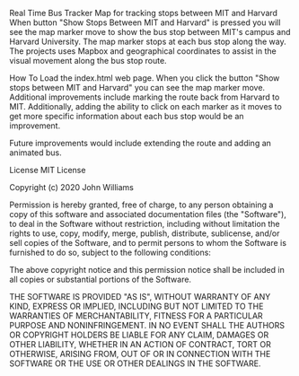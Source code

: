 Real Time Bus Tracker
Map for tracking stops between MIT and Harvard
When button "Show Stops Between MIT and Harvard" is pressed you will see the map marker move to show the bus stop between MIT's campus and Harvard University. The map marker stops at each bus stop along the way. The projects uses Mapbox and geographical coordinates to assist in the visual movement along the bus stop route.

How To
Load the index.html web page. When you click the button "Show stops between MIT and Harvard" you can see the map marker move. Additional improvements include marking the route back from Harvard to MIT. Additionally, adding the ability to click on each marker as it moves to get more specific information about each bus stop would be an improvement.


Future improvements would include extending the route and adding an animated bus.


License
MIT License

Copyright (c) 2020 John Williams

Permission is hereby granted, free of charge, to any person obtaining a copy of this software and associated documentation files (the "Software"), to deal in the Software without restriction, including without limitation the rights to use, copy, modify, merge, publish, distribute, sublicense, and/or sell copies of the Software, and to permit persons to whom the Software is furnished to do so, subject to the following conditions:

The above copyright notice and this permission notice shall be included in all copies or substantial portions of the Software.

THE SOFTWARE IS PROVIDED "AS IS", WITHOUT WARRANTY OF ANY KIND, EXPRESS OR IMPLIED, INCLUDING BUT NOT LIMITED TO THE WARRANTIES OF MERCHANTABILITY, FITNESS FOR A PARTICULAR PURPOSE AND NONINFRINGEMENT. IN NO EVENT SHALL THE AUTHORS OR COPYRIGHT HOLDERS BE LIABLE FOR ANY CLAIM, DAMAGES OR OTHER LIABILITY, WHETHER IN AN ACTION OF CONTRACT, TORT OR OTHERWISE, ARISING FROM, OUT OF OR IN CONNECTION WITH THE SOFTWARE OR THE USE OR OTHER DEALINGS IN THE SOFTWARE.
